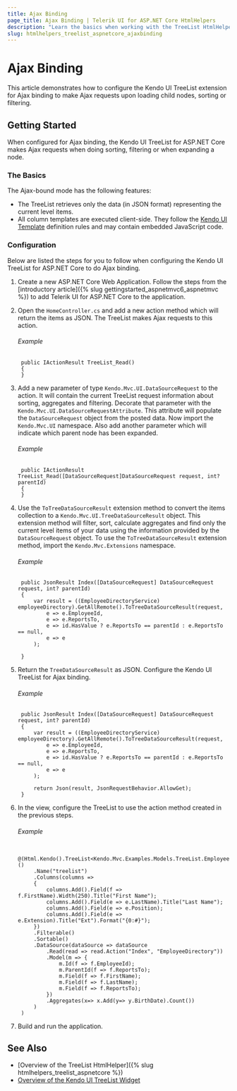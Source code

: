 ```yaml
---
title: Ajax Binding
page_title: Ajax Binding | Telerik UI for ASP.NET Core HtmlHelpers
description: "Learn the basics when working with the TreeList HtmlHelper for ASP.NET Core (MVC 6 or ASP.NET Core MVC)."
slug: htmlhelpers_treelist_aspnetcore_ajaxbinding
---
```


# Ajax Binding

This article demonstrates how to configure the Kendo UI TreeList extension for Ajax binding to make Ajax requests upon loading child nodes, sorting or filtering.

## Getting Started

When configured for Ajax binding, the Kendo UI TreeList for ASP.NET Core makes Ajax requests when doing sorting, filtering or when expanding a node.

### The Basics

The Ajax-bound mode has the following features:

- The TreeList retrieves only the data (in JSON format) representing the current level items.
- All column templates are executed client-side. They follow the [Kendo UI Template](http://docs.telerik.com/kendo-ui/framework/templates/overview) definition rules and may contain embedded JavaScript code.

### Configuration

Below are listed the steps for you to follow when configuring the Kendo UI TreeList for ASP.NET Core to do Ajax binding.

1. Create a new ASP.NET Core Web Application. Follow the steps from the [introductory article]({% slug gettingstarted_aspnetmvc6_aspnetmvc %}) to add Telerik UI for ASP.NET Core to the application.
1. Open the `HomeController.cs` and add a new action method which will return the items as JSON. The TreeList makes Ajax requests to this action.

    ###### Example

        public IActionResult TreeList_Read()
        {
        }

1. Add a new parameter of type `Kendo.Mvc.UI.DataSourceRequest` to the action. It will contain the current TreeList request information about sorting, aggregates and filtering. Decorate that parameter with the `Kendo.Mvc.UI.DataSourceRequestAttribute`. This attribute will populate the `DataSourceRequest` object from the posted data. Now import the `Kendo.Mvc.UI` namespace. Also add another parameter which will indicate which parent node has been expanded.

    ###### Example

        public IActionResult TreeList_Read([DataSourceRequest]DataSourceRequest request, int? parentId)
        {
        }

1. Use the `ToTreeDataSourceResult` extension method to convert the items collection to a `Kendo.Mvc.UI.TreeDataSourceResult` object. This extension method will filter, sort, calculate aggregates and find only the current level items of your data using the information provided by the `DataSourceRequest` object. To use the `ToTreeDataSourceResult` extension method, import the `Kendo.Mvc.Extensions` namespace.

    ###### Example

        public JsonResult Index([DataSourceRequest] DataSourceRequest request, int? parentId)
        {
            var result = ((EmployeeDirectoryService) employeeDirectory).GetAllRemote().ToTreeDataSourceResult(request,
                e => e.EmployeeId,
                e => e.ReportsTo,
                e => id.HasValue ? e.ReportsTo == parentId : e.ReportsTo == null,
                e => e
            );

        }

1. Return the `TreeDataSourceResult` as JSON. Configure the Kendo UI TreeList for Ajax binding.

    ###### Example

        public JsonResult Index([DataSourceRequest] DataSourceRequest request, int? parentId)
        {
            var result = ((EmployeeDirectoryService) employeeDirectory).GetAllRemote().ToTreeDataSourceResult(request,
                e => e.EmployeeId,
                e => e.ReportsTo,
                e => id.HasValue ? e.ReportsTo == parentId : e.ReportsTo == null,
                e => e
            );

            return Json(result, JsonRequestBehavior.AllowGet);
        }

1. In the view, configure the TreeList to use the action method created in the previous steps.

    ###### Example

        @(Html.Kendo().TreeList<Kendo.Mvc.Examples.Models.TreeList.EmployeeDirectoryRemoteModel>()
            .Name("treelist")
            .Columns(columns =>
            {
                columns.Add().Field(f => f.FirstName).Width(250).Title("First Name");
                columns.Add().Field(e => e.LastName).Title("Last Name");
                columns.Add().Field(e => e.Position);
                columns.Add().Field(e => e.Extension).Title("Ext").Format("{0:#}");
            })
            .Filterable()
            .Sortable()
            .DataSource(dataSource => dataSource
                .Read(read => read.Action("Index", "EmployeeDirectory"))
                .Model(m => {
                    m.Id(f => f.EmployeeId);
                    m.ParentId(f => f.ReportsTo);
                    m.Field(f => f.FirstName);
                    m.Field(f => f.LastName);
                    m.Field(f => f.ReportsTo);
                })
                .Aggregates(x=> x.Add(y=> y.BirthDate).Count())
            )
        )

1. Build and run the application.

## See Also

* [Overview of the TreeList HtmlHelper]({% slug htmlhelpers_treelist_aspnetcore %})
* [Overview of the Kendo UI TreeList Widget](http://docs.telerik.com/kendo-ui/controls/data-management/treelist/overview)
